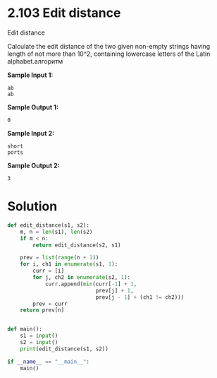 # 2.103 Edit distance

Edit distance

Calculate the edit distance of the two given non-empty strings having length of not more than 10^2, containing lowercase
letters of the Latin alphabet.алгоритм

**Sample Input 1:**

```
ab
ab
```

**Sample Output 1:**

```
0
```

**Sample Input 2:**

```
short
ports
```

**Sample Output 2:**

```
3
```

# Solution

```python
def edit_distance(s1, s2):
    m, n = len(s1), len(s2)
    if m < n:
        return edit_distance(s2, s1)

    prev = list(range(n + 1))
    for i, ch1 in enumerate(s1, 1):
        curr = [i]
        for j, ch2 in enumerate(s2, 1):
            curr.append(min(curr[-1] + 1,
                            prev[j] + 1,
                            prev[j - 1] + (ch1 != ch2)))
        prev = curr
    return prev[n]


def main():
    s1 = input()
    s2 = input()
    print(edit_distance(s1, s2))

if __name__ == "__main__":
    main()
```